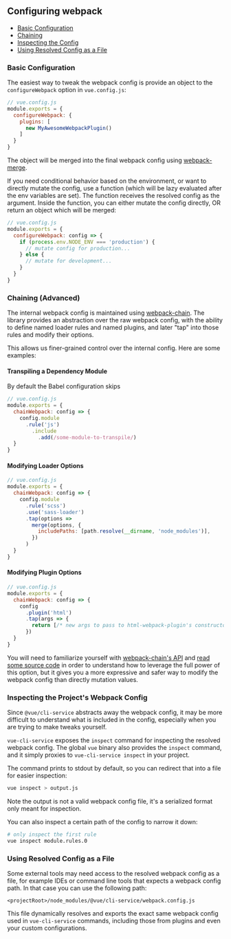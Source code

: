 ## Configuring webpack

- [Basic Configuration](#basic-configuration)
- [Chaining](#chaining-advanced)
- [Inspecting the Config](#inspecting-the-projects-webpack-config)
- [Using Resolved Config as a File](#using-resolved-config-as-a-file)

### Basic Configuration

The easiest way to tweak the webpack config is provide an object to the `configureWebpack` option in `vue.config.js`:

``` js
// vue.config.js
module.exports = {
  configureWebpack: {
    plugins: [
      new MyAwesomeWebpackPlugin()
    ]
  }
}
```

The object will be merged into the final webpack config using [webpack-merge](https://github.com/survivejs/webpack-merge).

If you need conditional behavior based on the environment, or want to directly mutate the config, use a function (which will be lazy evaluated after the env variables are set). The function receives the resolved config as the argument. Inside the function, you can either mutate the config directly, OR return an object which will be merged:

``` js
// vue.config.js
module.exports = {
  configureWebpack: config => {
    if (process.env.NODE_ENV === 'production') {
      // mutate config for production...
    } else {
      // mutate for development...
    }
  }
}
```

### Chaining (Advanced)

The internal webpack config is maintained using [webpack-chain](https://github.com/mozilla-neutrino/webpack-chain). The library provides an abstraction over the raw webpack config, with the ability to define named loader rules and named plugins, and later "tap" into those rules and modify their options.

This allows us finer-grained control over the internal config. Here are some examples:

#### Transpiling a Dependency Module

By default the Babel configuration skips

``` js
// vue.config.js
module.exports = {
  chainWebpack: config => {
    config.module
      .rule('js')
        .include
          .add(/some-module-to-transpile/)
  }
}
```

#### Modifying Loader Options

``` js
// vue.config.js
module.exports = {
  chainWebpack: config => {
    config.module
      .rule('scss')
      .use('sass-loader')
      .tap(options =>
        merge(options, {
          includePaths: [path.resolve(__dirname, 'node_modules')],
        })
      )
  }
}
```


#### Modifying Plugin Options

``` js
// vue.config.js
module.exports = {
  chainWebpack: config => {
    config
      .plugin('html')
      .tap(args => {
        return [/* new args to pass to html-webpack-plugin's constructor */]
      })
  }
}
```

You will need to familiarize yourself with [webpack-chain's API](https://github.com/mozilla-neutrino/webpack-chain#getting-started) and [read some source code](https://github.com/vuejs/vue-cli/tree/dev/packages/%40vue/cli-service/lib/config) in order to understand how to leverage the full power of this option, but it gives you a more expressive and safer way to modify the webpack config than directly mutation values.

### Inspecting the Project's Webpack Config

Since `@vue/cli-service` abstracts away the webpack config, it may be more difficult to understand what is included in the config, especially when you are trying to make tweaks yourself.

`vue-cli-service` exposes the `inspect` command for inspecting the resolved webpack config. The global `vue` binary also provides the `inspect` command, and it simply proxies to `vue-cli-service inspect` in your project.

The command prints to stdout by default, so you can redirect that into a file for easier inspection:

``` sh
vue inspect > output.js
```

Note the output is not a valid webpack config file, it's a serialized format only meant for inspection.

You can also inspect a certain path of the config to narrow it down:

``` sh
# only inspect the first rule
vue inspect module.rules.0
```

### Using Resolved Config as a File

Some external tools may need access to the resolved webpack config as a file, for example IDEs or command line tools that expects a webpack config path. In that case you can use the following path:

```
<projectRoot>/node_modules/@vue/cli-service/webpack.config.js
```

This file dynamically resolves and exports the exact same webpack config used in `vue-cli-service` commands, including those from plugins and even your custom configurations.

